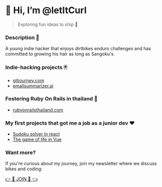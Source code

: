 # 👋 Hi, I’m @letItCurl
> Exploring fun ideas to ship 🤹

### Description 🤭
A young indie hacker that enjoys dirtbikes enduro challenges and has committed to growing his hair as long as Sangoku's.

### Indie-hacking projects 🃏
- [gitjourney.com](https://gitjourney.com/)
- [emailsummarizer.ai](https://emailsummarizer.ai)

### Fostering Ruby On Rails in thailand 💎  
- [rubyonrailsthailand.com](https://rubyonrailsthailand.com)

### My first projects that got me a job as a junior dev ❤️
- [Sudoku solver in react](https://sudoku-binchmarking.firebaseapp.com/)
- [The game of life in Vue](https://gameoflife-ts.web.app/)

### Want more?
If you're curious about my journey, join my newsletter where we discuss bikes and coding:

[👉 💎 JOIN 💎 👈](https://notocat.com/sub/frm_c8DEwcGxx8ikWGCjLOx5G)

<!---
letItCurl/letItCurl is a ✨ special ✨ repository because its `README.md` (this file) appears on your GitHub profile.
You can click the Preview link to take a look at your changes.
--->
